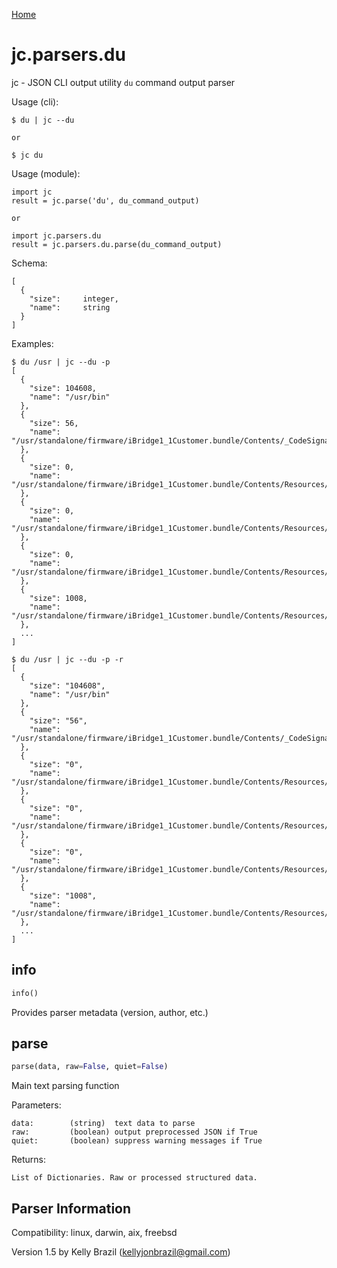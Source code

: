 [Home](https://kellyjonbrazil.github.io/jc/)

# jc.parsers.du
jc - JSON CLI output utility `du` command output parser

Usage (cli):

    $ du | jc --du

    or

    $ jc du

Usage (module):

    import jc
    result = jc.parse('du', du_command_output)

    or

    import jc.parsers.du
    result = jc.parsers.du.parse(du_command_output)

Schema:

    [
      {
        "size":     integer,
        "name":     string
      }
    ]

Examples:

    $ du /usr | jc --du -p
    [
      {
        "size": 104608,
        "name": "/usr/bin"
      },
      {
        "size": 56,
        "name": "/usr/standalone/firmware/iBridge1_1Customer.bundle/Contents/_CodeSignature"
      },
      {
        "size": 0,
        "name": "/usr/standalone/firmware/iBridge1_1Customer.bundle/Contents/Resources/Firmware/usr/local/standalone"
      },
      {
        "size": 0,
        "name": "/usr/standalone/firmware/iBridge1_1Customer.bundle/Contents/Resources/Firmware/usr/local"
      },
      {
        "size": 0,
        "name": "/usr/standalone/firmware/iBridge1_1Customer.bundle/Contents/Resources/Firmware/usr"
      },
      {
        "size": 1008,
        "name": "/usr/standalone/firmware/iBridge1_1Customer.bundle/Contents/Resources/Firmware/dfu"
      },
      ...
    ]

    $ du /usr | jc --du -p -r
    [
      {
        "size": "104608",
        "name": "/usr/bin"
      },
      {
        "size": "56",
        "name": "/usr/standalone/firmware/iBridge1_1Customer.bundle/Contents/_CodeSignature"
      },
      {
        "size": "0",
        "name": "/usr/standalone/firmware/iBridge1_1Customer.bundle/Contents/Resources/Firmware/usr/local/standalone"
      },
      {
        "size": "0",
        "name": "/usr/standalone/firmware/iBridge1_1Customer.bundle/Contents/Resources/Firmware/usr/local"
      },
      {
        "size": "0",
        "name": "/usr/standalone/firmware/iBridge1_1Customer.bundle/Contents/Resources/Firmware/usr"
      },
      {
        "size": "1008",
        "name": "/usr/standalone/firmware/iBridge1_1Customer.bundle/Contents/Resources/Firmware/dfu"
      },
      ...
    ]


## info
```python
info()
```
Provides parser metadata (version, author, etc.)

## parse
```python
parse(data, raw=False, quiet=False)
```

Main text parsing function

Parameters:

    data:        (string)  text data to parse
    raw:         (boolean) output preprocessed JSON if True
    quiet:       (boolean) suppress warning messages if True

Returns:

    List of Dictionaries. Raw or processed structured data.

## Parser Information
Compatibility:  linux, darwin, aix, freebsd

Version 1.5 by Kelly Brazil (kellyjonbrazil@gmail.com)
